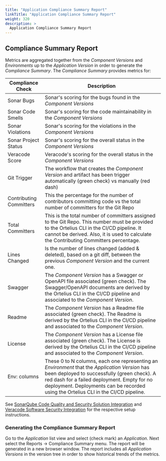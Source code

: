 ```yaml
---
title: "Application Compliance Summary Report"
linkTitle: "Application Compliance Summary Report"
weight: 320
description: >
  Application Compliance Summary Report
---
```


## Compliance Summary Report

Metrics are aggregated together from the _Component Versions_ and _Environments_ up to the _Application Version_ in order to generate the _Compliance Summary_.  The _Compliance Summary_ provides metrics for:

| Compliance Check | Description |
|------------------|-------------|
| Sonar Bugs | Sonar's scoring for the bugs found in the _Component Versions_ |
| Sonar Code Smells | Sonar's scoring for the code maintainability in the _Component Versions_ |
| Sonar Violations | Sonar's scoring for the violations in the _Component Versions_ |
| Sonar Project Status | Sonar's scoring for the overall status in the _Component Versions_ |
| Veracode Score | Veracode's scoring for the overall status in the _Component Versions_ |
| Git Trigger | The workflow that creates the _Component Version_ and artifact has been trigger automatically (green check) vs manually (red dash) |
| Contributing Committers | This the percentage for the number of contributors committing code vs the total number of committers for the Git Repo |
| Total Committers | This is the total number of committers assigned to the Git Repo.  This number must be provided to the Ortelius CLI in the CI/CD pipeline.  It cannot be derived.  Also, it is used to calculate the Contributing Committers percentage. |
| Lines Changed | Is the number of lines changed (added & deleted), based on a git diff, between the previous _Component Version_ and the current one. |
| Swagger | The _Component Version_ has a Swagger or OpenAPI file associated (green check). The Swagger/OpenAPI documents are derived by the Ortelius CLI in the CI/CD pipeline and associated to the _Component Version_. |
| Readme | The _Component Version_ has a Readme file associated (green check). The Readme is derived by the Ortelius CLI in the CI/CD pipeline and associated to the _Component Version_. |
| License | The _Component Version_ has a License file associated (green check). The License is derived by the Ortelius CLI in the CI/CD pipeline and associated to the _Component Version_. |
| Env: columns | These 0 to N columns, each one representing an _Environment_ that the _Application Version_ has been deployed to successfully (green check). A red dash for a failed deployment. Empty for no deployment.  Deployments can be recorded using the Ortelius CLI in the CI/CD pipeline. |

See [SonarQube Code Quality and Security Solution Integration](/guides/userguide/integrations/sonarqube/) and [Veracode Software Security Integration](/guides/userguide/integrations/veracode/) for the respective setup instructions.

### Generating the Compliance Summary Report

Go to the _Application_ list view and select (check mark) an _Application_.  Next select the Reports -> Compliance Summary menu.  The report will be generated in a new browser window.  The report includes all _Application Versions_ in the version tree in order to show historical trends of the metrics.
